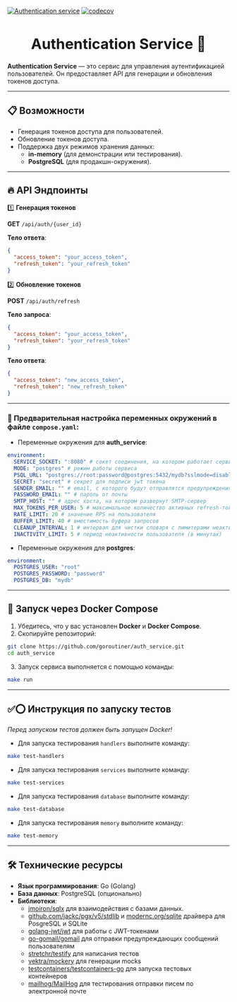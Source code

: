 [![Authentication service](https://github.com/goroutiner/auth_service/actions/workflows/ci-cd.yaml/badge.svg?branch=main)](https://github.com/goroutiner/auth_service/actions/workflows/ci-cd.yaml) 
[![codecov](https://codecov.io/gh/goroutiner/auth_service/graph/badge.svg)](https://codecov.io/gh/goroutiner/auth_service)


<h3 align="center">
  <div align="center">
    <h1>Authentication Service 🔐</h1>
  </div>
</h3>

**Authentication Service** — это сервис для управления аутентификацией пользователей. Он предоставляет API для генерации и обновления токенов доступа.

---

## 📋 Возможности

- Генерация токенов доступа для пользователей.
- Обновление токенов доступа.
- Поддержка двух режимов хранения данных:
  - **in-memory** (для демонстрации или тестирования).
  - **PostgreSQL** (для продакшн-окружения).

---

## 🔥 API Эндпоинты

1️⃣ **Генерация токенов**

**GET** `/api/auth/{user_id}`

**Тело ответа**:

```json
{
  "access_token": "your_access_token",
  "refresh_token": "your_refresh_token"
}
```

2️⃣ **Обновление токенов**

**POST** `/api/auth/refresh`

**Тело запроса**:

```json
{
  "access_token": "your_access_token",
  "refresh_token": "your_refresh_token"
}
```

**Тело ответа**:

```json
{
  "access_token": "new_access_token",
  "refresh_token": "new_refresh_token"
}
```

---

### 🔧 Предварительная настройка переменных окружений в файле `compose.yaml`:

- Переменные окружения для **auth_service**:

```yaml
environment:
  SERVICE_SOCKET: ":8080" # сокет соединения, на котором работает сервис
  MODE: "postgres" # режим работы сервиса
  PSQL_URL: "postgres://root:password@postgres:5432/mydb?sslmode=disable" # адрес Postgres
  SECRET: "secret" # секрет для подписи jwt токена
  SENDER_EMAIL: "" # email, с которого будут отправлятся предупреждения пользователям
  PASSWORD_EMAIL: "" # пароль от почты
  SMTP_HOST: "" # адрес хоста, на котором развернут SMTP-сервер
  MAX_TOKENS_PER_USER: 5 # максимальное количество активных refresh-токенов для одного пользователя
  RATE_LIMIT: 20 # значение RPS на пользователя
  BUFFER_LIMIT: 40 # вместимость буфера запросов
  CLEANUP_INTERVAL: 1 # интервал для чистки словаря с лимитерами неактивных пользователей (в минутах)
  INACTIVITY_LIMIT: 5 # период неактивности пользователя (в минутах)
```

- Переменные окружения для **postgres**:

```yaml
environment:
  POSTGRES_USER: "root"
  POSTGRES_PASSWORD: "password"
  POSTGRES_DB: "mydb"
```

---

## 🐳 Запуск через Docker Compose

1. Убедитесь, что у вас установлен **Docker** и **Docker Compose**.
2. Скопируйте репозиторий:

```sh
git clone https://github.com/goroutiner/auth_service.git
cd auth_service
```

3. Запуск сервиса выполняется с помощью команды:

```sh
make run
```

---

## ✅⭕ Инструкция по запуску тестов

_Перед запуском тестов должен быть запущен Docker!_

- Для запуска тестирования `handlers` выполните команду:

```sh
make test-handlers
```

- Для запуска тестирования `services` выполните команду:

```sh
make test-services
```

- Для запуска тестирования `database` выполните команду:

```sh
make test-database
```

- Для запуска тестирования `memory` выполните команду:

```sh
make test-memory
```

---

## 🛠️ Технические ресурсы

- **Язык программирования**: Go (Golang)
- **База данных**: PostgreSQL (опционально)
- **Библиотеки**:
  - [jmoiron/sqlx](https://github.com/jmoiron/sqlx) для взаимодействия с базами данных.
  - [github.com/jackc/pgx/v5/stdlib](https://github.com/jackc/pgx) и [modernc.org/sqlite](https://gitlab.com/cznic/sqlite) драйвера для PosgreSQL и SQLite
  - [golang-jwt/jwt](https://github.com/golang-jwt/jwt) для работы с JWT-токенами
  - [go-gomail/gomail](https://github.com/go-gomail/gomail) для отправки предупреждающих сообщений пользователям
  - [stretchr/testify](https://github.com/stretchr/testify) для написания тестов
  - [vektra/mockery](https://github.com/vektra/mockery) для генерации mocks
  - [testcontainers/testcontainers-go](https://github.com/testcontainers) для запуска тестовых контейнеров
  - [mailhog/MailHog](https://github.com/mailhog) для тестирования отправки писем по электронной почте
